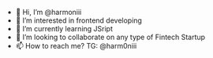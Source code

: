 - 👋 Hi, I’m @harmoniii
- 👀 I’m interested in frontend developing
- 🌱 I’m currently learning JSript
- 💞️ I’m looking to collaborate on any type of Fintech Startup
- 📫 How to reach me? TG: @harm0niii

<!---
harmoniii/harmoniii is a ✨ special ✨ repository because its `README.md` (this file) appears on your GitHub profile.
You can click the Preview link to take a look at your changes.
--->
